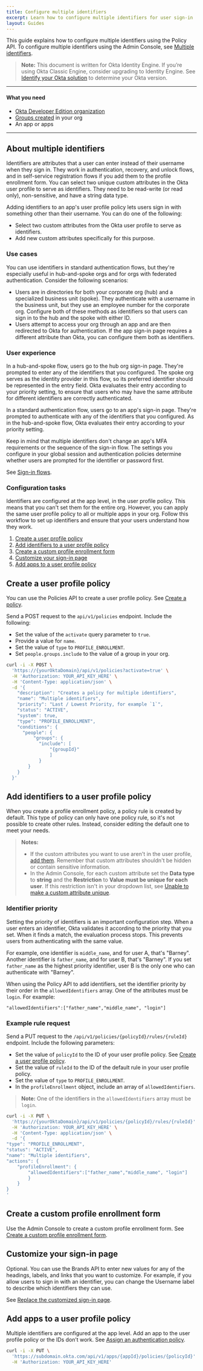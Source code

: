 ```yaml
---
title: Configure multiple identifiers
excerpt: Learn how to configure multiple identifiers for user sign-in
layout: Guides
---
```


<ApiLifecycle access="ie" />

<ApiLifecycle access="ea" />


This guide explains how to configure multiple identifiers using the Policy API. To configure multiple identifiers using the Admin Console, see [Multiple identifiers](https://help.okta.com/okta_help.htm?type=oie&id=ext-multiple-ids).

> **Note:** This document is written for Okta Identity Engine. If you’re using Okta Classic Engine, consider upgrading to Identity Engine. See [Identify your Okta solution](https://help.okta.com/okta_help.htm?type=oie&id=ext-oie-version) to determine your Okta version.

---

#### What you need

* [Okta Developer Edition organization](https://developer.okta.com/signup)
* [Groups created](https://developer.okta.com/docs/api/openapi/okta-management/management/tag/Group/) in your org
* An app or apps

---

## About multiple identifiers

Identifiers are attributes that a user can enter instead of their username when they sign in. They work in authentication, recovery, and unlock flows, and in self-service registration flows if you add them to the profile enrollment form. You can select two unique custom attributes in the Okta user profile to serve as identifiers. They need to be read-write (or read only), non-sensitive, and have a string data type.

Adding identifiers to an app's user profile policy lets users sign in with something other than their username. You can do one of the following:

* Select two custom attributes from the Okta user profile to serve as identifiers.
* Add new custom attributes specifically for this purpose.

### Use cases

You can use identifiers in standard authentication flows, but they're especially useful in hub-and-spoke orgs and for orgs with federated authentication. Consider the following scenarios:

* Users are in directories for both your corporate org (hub) and a specialized business unit (spoke). They authenticate with a username in the business unit, but they use an employee number for the corporate org. Configure both of these methods as identifiers so that users can sign in to the hub and the spoke with either ID.
* Users attempt to access your org through an app and are then redirected to Okta for authentication. If the app sign-in page requires a different attribute than Okta, you can configure them both as identifiers.

### User experience

In a hub-and-spoke flow, users go to the hub org sign-in page. They're prompted to enter any of the identifiers that you configured. The spoke org serves as the identity provider in this flow, so its preferred identifier should be represented in the entry field. Okta evaluates their entry according to your priority setting, to ensure that users who may have the same attribute for different identifiers are correctly authenticated.

In a standard authentication flow, users go to an app's sign-in page. They're prompted to authenticate with any of the identifiers that you configured. As in the hub-and-spoke flow, Okta evaluates their entry according to your priority setting.

Keep in mind that multiple identifiers don't change an app's MFA requirements or the sequence of the sign-in flow. The settings you configure in your global session and authentication policies determine whether users are prompted for the identifier or password first.

See [Sign-in flows](https://help.okta.com/okta_help.htm?type=oie&id=ext-about-sign-in-flows).

### Configuration tasks

Identifiers are configured at the app level, in the user profile policy. This means that you can't set them for the entire org. However, you can apply the same user profile policy to all or multiple apps in your org. Follow this workflow to set up identifiers and ensure that your users understand how they work.

1. [Create a user profile policy](#create-a-user-profile-policy)
2. [Add identifiers to a user profile policy](#add-identifiers-to-a-user-profile-policy)
3. [Create a custom profile enrollment form](#create-a-custom-profile-enrollment-form)
4. [Customize your sign-in page](#customize-your-sign-in-page)
5. [Add apps to a user profile policy](#add-apps-to-a-user-profile-policy)

## Create a user profile policy

You can use the Policies API to create a user profile policy. See [Create a policy](https://developer.okta.com/docs/api/openapi/okta-management/management/tag/Policy/#tag/Policy/operation/createPolicy).

Send a POST request to the `api/v1/policies` endpoint. Include the following:

* Set the value of the `activate` query parameter to `true`.
* Provide a value for `name`.
* Set the value of `type` to `PROFILE_ENROLLMENT`.
* Set `people.groups.include` to the value of a group in your org.


```bash
curl -i -X POST \
  'https://{yourOktaDomain}/api/v1/policies?activate=true' \
  -H 'Authorization: YOUR_API_KEY_HERE' \
  -H 'Content-Type: application/json' \
  -d '{
    "description": "Creates a policy for multiple identifiers",
    "name": "Multiple identifiers",
    "priority": "Last / Lowest Priority, for example `1`",
    "status": "ACTIVE",
    "system": true,
    "type": "PROFILE_ENROLLMENT",
    "conditions": {
      "people": {
          "groups": {
            "include": [
                "{groupId}"
                ]
            }
        }
    }
  }'
```

## Add identifiers to a user profile policy

When you create a profile enrollment policy, a policy rule is created by default. This type of policy can only have one policy rule, so it's not possible to create other rules. Instead, consider editing the default one to meet your needs.

> **Notes:**
>
> * If the custom attributes you want to use aren't in the user profile, [add them](https://help.okta.com/okta_help.htm?type=oie&id=ext_Custom_Attributes_with_AD). Remember that custom attributes shouldn't be hidden or contain sensitive information.
> * In the Admin Console, for each custom attribute set the **Data type** to **string** and the **Restriction** to **Value must be unique for each user**. If this restriction isn't in your dropdown list, see [Unable to make a custom attribute unique](https://support.okta.com/help/s/article/unable-to-make-a-custom-attribute-unique?language=en_US).

### Identifier priority

Setting the priority of identifiers is an important configuration step. When a user enters an identifier, Okta validates it according to the priority that you set. When it finds a match, the evaluation process stops. This prevents users from authenticating with the same value.

For example, one identifier is `middle_name`, and for user A, that's "Barney". Another identifier is `father_name`, and for user B, that's "Barney". If you set `father_name` as the highest priority identifier, user B is the only one who can authenticate with "Barney".

When using the Policy API to add identifiers, set the identifier priority by their order in the `allowedIdentifiers` array. One of the attributes must be `login`. For example:

`"allowedIdentifiers":["father_name","middle_name", "login"]`

### Example rule request

Send a PUT request to the `/api/v1/policies/{policyId}/rules/{ruleId}` endpoint. Include the following parameters:

* Set the value of `policyId` to the ID of your user profile policy. See [Create a user profile policy](#create-a-user-profile-policy).
* Set the value of `ruleId` to the ID of the default rule in your user profile policy.
* Set the value of `type` to `PROFILE_ENROLLMENT`.
* In the `profileEnrollment` object, include an array of `allowedIdentifiers`.

> **Note:** One of the identifiers in the `allowedIdentifiers` array must be `login`.

```bash
curl -i -X PUT \
  'https://{yourOktaDomain}/api/v1/policies/{policyId}/rules/{ruleId}' \
  -H 'Authorization: YOUR_API_KEY_HERE' \
  -H 'Content-Type: application/json' \
  -d '{
"type": "PROFILE_ENROLLMENT",
"status": "ACTIVE",
"name": "Multiple identifiers",
"actions": {
    "profileEnrollment": {
        "allowedIdentifiers":["father_name","middle_name", "login"]
        }
    }
}
'
```

## Create a custom profile enrollment form

Use the Admin Console to create a custom profile enrollment form. See [Create a custom profile enrollment form](https://help.okta.com/okta_help.htm?type=oie&id=ext-create-prof-enroll-form).


## Customize your sign-in page

Optional. You can use the Brands API to enter new values for any of the headings, labels, and links that you want to customize. For example, if you allow users to sign in with an identifier, you can change the Username label to describe which identifiers they can use.

See [Replace the customized sign-in page](https://developer.okta.com/docs/api/openapi/okta-management/management/tag/CustomPages/#tag/CustomPages/operation/replaceCustomizedSignInPage).

## Add apps to a user profile policy

Multiple identifiers are configured at the app level. Add an app to the user profile policy or the IDs don’t work. See [Assign an authentication policy](https://developer.okta.com/docs/api/openapi/okta-management/management/tag/ApplicationPolicies/#tag/ApplicationPolicies/operation/assignApplicationPolicy).

```bash
curl -i -X PUT \
  'https://subdomain.okta.com/api/v1/apps/{appId}/policies/{policyId}' \
  -H 'Authorization: YOUR_API_KEY_HERE'
```
